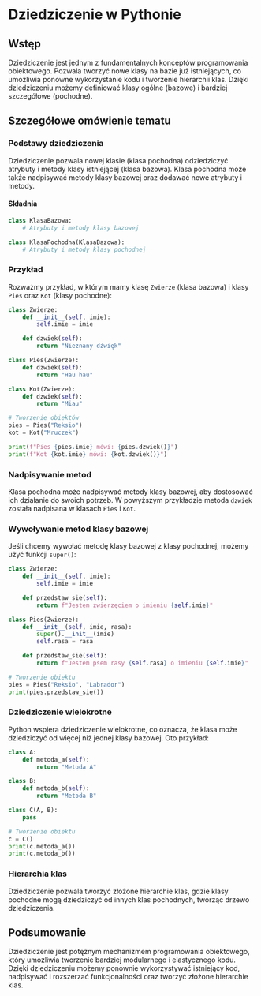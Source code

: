 # Dziedziczenie w Pythonie

## Wstęp

Dziedziczenie jest jednym z fundamentalnych konceptów programowania obiektowego. Pozwala tworzyć nowe klasy na bazie już istniejących, co umożliwia ponowne wykorzystanie kodu i tworzenie hierarchii klas. Dzięki dziedziczeniu możemy definiować klasy ogólne (bazowe) i bardziej szczegółowe (pochodne).

## Szczegółowe omówienie tematu

### Podstawy dziedziczenia

Dziedziczenie pozwala nowej klasie (klasa pochodna) odziedziczyć atrybuty i metody klasy istniejącej (klasa bazowa). Klasa pochodna może także nadpisywać metody klasy bazowej oraz dodawać nowe atrybuty i metody.

#### Składnia

```python
class KlasaBazowa:
    # Atrybuty i metody klasy bazowej

class KlasaPochodna(KlasaBazowa):
    # Atrybuty i metody klasy pochodnej
```

### Przykład

Rozważmy przykład, w którym mamy klasę `Zwierze` (klasa bazowa) i klasy `Pies` oraz `Kot` (klasy pochodne):

```python
class Zwierze:
    def __init__(self, imie):
        self.imie = imie

    def dzwiek(self):
        return "Nieznany dźwięk"

class Pies(Zwierze):
    def dzwiek(self):
        return "Hau hau"

class Kot(Zwierze):
    def dzwiek(self):
        return "Miau"

# Tworzenie obiektów
pies = Pies("Reksio")
kot = Kot("Mruczek")

print(f"Pies {pies.imie} mówi: {pies.dzwiek()}")
print(f"Kot {kot.imie} mówi: {kot.dzwiek()}")
```

### Nadpisywanie metod

Klasa pochodna może nadpisywać metody klasy bazowej, aby dostosować ich działanie do swoich potrzeb. W powyższym przykładzie metoda `dzwiek` została nadpisana w klasach `Pies` i `Kot`.

### Wywoływanie metod klasy bazowej

Jeśli chcemy wywołać metodę klasy bazowej z klasy pochodnej, możemy użyć funkcji `super()`:

```python
class Zwierze:
    def __init__(self, imie):
        self.imie = imie

    def przedstaw_sie(self):
        return f"Jestem zwierzęciem o imieniu {self.imie}"

class Pies(Zwierze):
    def __init__(self, imie, rasa):
        super().__init__(imie)
        self.rasa = rasa

    def przedstaw_sie(self):
        return f"Jestem psem rasy {self.rasa} o imieniu {self.imie}"

# Tworzenie obiektu
pies = Pies("Reksio", "Labrador")
print(pies.przedstaw_sie())
```

### Dziedziczenie wielokrotne

Python wspiera dziedziczenie wielokrotne, co oznacza, że klasa może dziedziczyć od więcej niż jednej klasy bazowej. Oto przykład:

```python
class A:
    def metoda_a(self):
        return "Metoda A"

class B:
    def metoda_b(self):
        return "Metoda B"

class C(A, B):
    pass

# Tworzenie obiektu
c = C()
print(c.metoda_a())
print(c.metoda_b())
```

### Hierarchia klas

Dziedziczenie pozwala tworzyć złożone hierarchie klas, gdzie klasy pochodne mogą dziedziczyć od innych klas pochodnych, tworząc drzewo dziedziczenia.

## Podsumowanie

Dziedziczenie jest potężnym mechanizmem programowania obiektowego, który umożliwia tworzenie bardziej modularnego i elastycznego kodu. Dzięki dziedziczeniu możemy ponownie wykorzystywać istniejący kod, nadpisywać i rozszerzać funkcjonalności oraz tworzyć złożone hierarchie klas.
